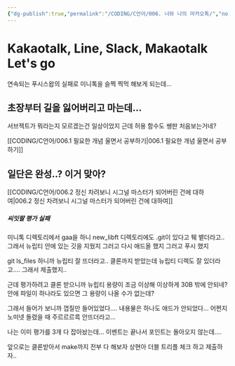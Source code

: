 ```yaml
---
{"dg-publish":true,"permalink":"/CODING/C언어/006. 너와 나의 마카오톡/","noteIcon":"2"}
---
```


# Kakaotalk, Line, Slack, Makaotalk Let's go
연속되는 푸시스왑의 실패로
미니톡을 슬쩍 찍먹 해보게 되는데...

## 초장부터 길을 잃어버리고 마는데...
서브젝트가 뭐라는지 모르겠는건 일상이었지
근데 허용 함수도 쌩판 처음보는거네?

[[CODING/C언어/006.1 필요한 개념 울면서 공부하기\|006.1 필요한 개념 울면서 공부하기]]



## 일단은 완성..? 이거 맞아?
[[CODING/C언어/006.2 정신 차려보니 시그널 마스터가 되어버린 건에 대하여\|006.2 정신 차려보니 시그널 마스터가 되어버린 건에 대하여]]

##### 씨잇팔 평가 실패
미니톡 디렉토리에서 gaa을 하니 new_libft 디렉토리에도 .git이 있다고 퉤 뱉더라고..
그래서 뉴립티 안에 있는 깃을 지웠지
그러고 다시 애드올 했지
그러고 푸시 했지

git ls_files 하니까 뉴립티 잘 뜨더라고..
클론까지 받았는데 뉴립티 디렉도 잘 있더라고....
그래서 제출했지..

근데 평가하려고 클론 받으니까 뉴립티 용량이 조금 이상해
이상하게 30B 밖에 안되네?
안에 파일이 하나라도 있으면 그 용량이 나올 수가 없는데?

그래서 들어가 보니까 껍질만 들어있었다....
내용물은 하나도 애드가 안되었다...
어쩐지 노미넷 돌렸을 때 주르르르륵 안뜨더라고...

나는 이미 평가를 3개 다 잡아놨는데...
이벤트는 끝나서 포인트는 돌아오지 않는데....

앞으로는 클론받아서 make까지 전부 다 해보자 상현아
더블 트리플 체크 하고 제출하자..